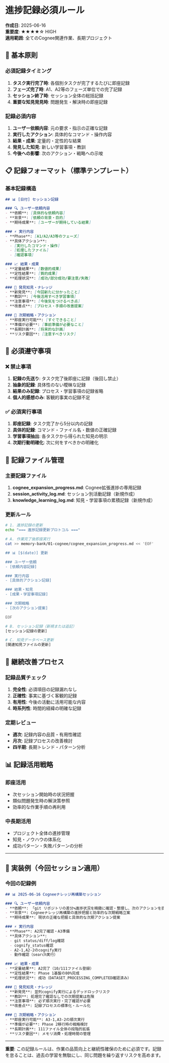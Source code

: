 # 進捗記録必須ルール

**作成日**: 2025-06-16  
**重要度**: ★★★★☆ HIGH  
**適用範囲**: 全てのCognee関連作業、長期プロジェクト

## 🎯 基本原則

### 必須記録タイミング
1. **タスク実行完了時**: 各個別タスクが完了するたびに即座記録
2. **フェーズ完了時**: A1、A2等のフェーズ単位での完了記録
3. **セッション終了時**: セッション全体の総括記録
4. **重要な知見発見時**: 問題発生・解決時の即座記録

### 記録必須内容
1. **ユーザー依頼内容**: 元の要求・指示の正確な記録
2. **実行したアクション**: 具体的なコマンド・操作内容
3. **結果・成果**: 定量的・定性的な結果
4. **発見した知見**: 新しい学習事項・教訓
5. **今後への影響**: 次のアクション・戦略への示唆

## 📋 記録フォーマット（標準テンプレート）

### 基本記録構造
```markdown
## 📊 [日付] セッション記録

### 🔍 ユーザー依頼内容
- **依頼**: [具体的な依頼内容]
- **背景**: [依頼の背景・目的]
- **期待成果**: [ユーザーが期待している結果]

### ⚡ 実行内容
- **Phase**: [A1/A2/A3等のフェーズ]
- **具体アクション**: 
  - [実行したコマンド・操作]
  - [処理したファイル]
  - [確認事項]

### 📈 結果・成果
- **定量結果**: [数値的成果]
- **定性結果**: [質的成果]
- **処理状況**: [成功/部分成功/要注意/失敗]

### 🧠 発見知見・ナレッジ
- **新発見**: [今回新たに分かったこと]
- **教訓**: [今後活用すべき学習事項]
- **注意事項**: [今後気をつけるべき点]
- **改善点**: [プロセス・手順の改善提案]

### 🎯 次期戦略・アクション
- **即座実行可能**: [すぐできること]
- **準備が必要**: [事前準備が必要なこと]
- **長期計画**: [将来的な計画]
- **リスク要因**: [注意すべきリスク]
```

## 🚨 必須遵守事項

### ❌ 禁止事項
1. **記録の先送り**: タスク完了後即座に記録（後回し禁止）
2. **抽象的記録**: 具体性のない曖昧な記録
3. **結果のみ記録**: プロセス・学習事項の記録省略
4. **個人的感想のみ**: 客観的事実の記録不足

### ✅ 必須実行事項
1. **即座記録**: タスク完了から5分以内の記録
2. **具体的記録**: コマンド・ファイル名・数値の正確記録
3. **学習事項抽出**: 各タスクから得られた知見の明示
4. **次期行動明確化**: 次に何をすべきかの明確化

## 📂 記録ファイル管理

### 主要記録ファイル
1. **cognee_expansion_progress.md**: Cognee拡張進捗の専用記録
2. **session_activity_log.md**: セッション別活動記録（新規作成）
3. **knowledge_learning_log.md**: 知見・学習事項の累積記録（新規作成）

### 更新ルール
```bash
# 1. 進捗記録の更新
echo "=== 進捗記録更新プロトコル ==="

# A. 作業完了後即座実行
cat >> memory-bank/01-cognee/cognee_expansion_progress.md << 'EOF'

## 📊 [$(date)] 更新

### ユーザー依頼
- [依頼内容記録]

### 実行内容
- [具体的アクション記録]

### 結果・知見
- [成果・学習事項記録]

### 次期戦略
- [次のアクション提案]

EOF

# B. セッション記録（新規または追記）
[セッション記録の更新]

# C. 知見データベース更新
[関連知見ファイルの更新]
```

## 🔄 継続改善プロセス

### 記録品質チェック
1. **完全性**: 必須項目の記録漏れなし
2. **正確性**: 事実に基づく客観的記録
3. **有用性**: 今後の活動に活用可能な内容
4. **時系列性**: 時間的経緯の明確な記録

### 定期レビュー
- **週次**: 記録内容の品質・有用性確認
- **月次**: 記録プロセスの改善検討
- **四半期**: 長期トレンド・パターン分析

## 📊 記録活用戦略

### 即座活用
- 次セッション開始時の状況把握
- 類似問題発生時の解決策参照
- 効率的な作業手順の再利用

### 中長期活用
- プロジェクト全体の進捗管理
- 知見・ノウハウの体系化
- 成功パターン・失敗パターンの分析

---

## 🎯 実装例（今回セッション適用）

### 今回の記録例
```markdown
## 📊 2025-06-16 Cogneeナレッジ再構築セッション

### 🔍 ユーザー依頼内容
- **依頼**: 「git リポジトリの差分≒進捗状況を精緻に確認・整理し、次のアクションを提案」
- **背景**: Cogneeナレッジ再構築の進捗把握と効率的な次期戦略立案
- **期待成果**: 現状の正確な把握と具体的な次期アクション提案

### ⚡ 実行内容
- **Phase**: A2完了確認・A3準備
- **具体アクション**: 
  - git status/diff/log確認
  - cognify_status確認
  - A2-1,A2-2のcognify実行
  - 動作確認（search実行）

### 📈 結果・成果
- **定量結果**: A2完了（10/111ファイル登録）
- **定性結果**: Phase 1基盤の80%完成
- **処理状況**: 成功（DATASET_PROCESSING_COMPLETED確認済み）

### 🧠 発見知見・ナレッジ
- **新発見**: 並列cognify実行によるデッドロックリスク
- **教訓**: 処理完了確認なしでの次期提案は危険
- **注意事項**: 必ず順次実行・完了確認が必要
- **改善点**: 記録プロセスの標準化・ルール化

### 🎯 次期戦略・アクション
- **即座実行可能**: A3-1,A3-2の順次実行
- **準備が必要**: Phase 2移行時の戦略検討
- **長期計画**: 111ファイル全体の段階的拡張
- **リスク要因**: メモリ消費・処理時間の管理
```

---

**重要**: この記録ルールは、作業の品質向上と継続性確保のために必須です。記録を怠ることは、過去の学習を無駄にし、同じ問題を繰り返すリスクを高めます。